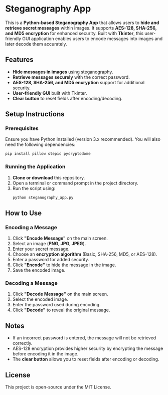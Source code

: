 # Steganography App

This is a **Python-based Steganography App** that allows users to **hide and retrieve secret messages** within images. It supports **AES-128, SHA-256, and MD5 encryption** for enhanced security. Built with **Tkinter**, this user-friendly GUI application enables users to encode messages into images and later decode them accurately.

## Features
- **Hide messages in images** using steganography.
- **Retrieve messages securely** with the correct password.
- **AES-128, SHA-256, and MD5 encryption** support for additional security.
- **User-friendly GUI** built with Tkinter.
- **Clear button** to reset fields after encoding/decoding.

## Setup Instructions
### Prerequisites
Ensure you have Python installed (version 3.x recommended). You will also need the following dependencies:

```sh
pip install pillow stepic pycryptodome
```

### Running the Application
1. **Clone or download** this repository.
2. Open a terminal or command prompt in the project directory.
3. Run the script using:
   ```sh
   python steganography_app.py
   ```

## How to Use
### Encoding a Message
1. Click **"Encode Message"** on the main screen.
2. Select an image (**PNG, JPG, JPEG**).
3. Enter your secret message.
4. Choose an **encryption algorithm** (Basic, SHA-256, MD5, or AES-128).
5. Enter a password for added security.
6. Click **"Encode"** to hide the message in the image.
7. Save the encoded image.

### Decoding a Message
1. Click **"Decode Message"** on the main screen.
2. Select the encoded image.
3. Enter the password used during encoding.
4. Click **"Decode"** to reveal the original message.

## Notes
- If an incorrect password is entered, the message will not be retrieved correctly.
- AES-128 encryption provides higher security by encrypting the message before encoding it in the image.
- The **clear button** allows you to reset fields after encoding or decoding.

## License
This project is open-source under the MIT License.
